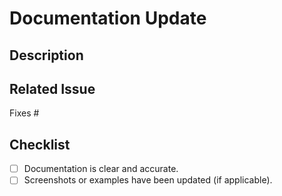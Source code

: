 # Documentation Update  

## Description  
<!-- Summarize what has been updated in the documentation. -->  

## Related Issue  
Fixes #  

## Checklist  
- [ ] Documentation is clear and accurate.  
- [ ] Screenshots or examples have been updated (if applicable). 